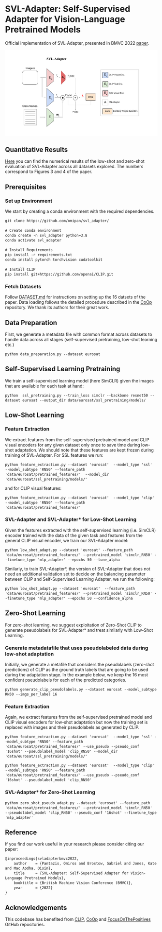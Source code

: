 # SVL-Adapter: Self-Supervised Adapter for Vision-Language Pretrained Models
Official implementation of SVL-Adapter, presented in BMVC 2022 [paper](https://arxiv.org/abs/2210.03794).

![Overview of SVL-Adapter approach](figs/svl_adapter.png)

## Quantitative Results
[Here](https://docs.google.com/spreadsheets/d/1_d7nvKM4xlc1ryI8yk1yiI_KrY0t0P3qYaeuBL3__w8/edit?usp=sharing) you can find the numerical results of the low-shot and zero-shot evaluation of SVL-Adapter across all datasets explored. The numbers correspond to Figures 3 and 4 of the paper.


## Prerequisites

### Set up Environment
We start by creating a conda environment with the required dependencies.

```
git clone https://github.com/omipan/svl_adapter/

# Create conda environment
conda create -n svl_adapter python=3.8
conda activate svl_adapter

# Install Requirements
pip install -r requirements.txt
conda install pytorch torchvision cudatoolkit

# Install CLIP
pip install git+https://github.com/openai/CLIP.git
```

### Fetch Datasets
Follow [DATASET.md](https://github.com/omipan/svl_adapter/blob/main/DATASET.md) for instructions on setting up the 16 datsets of the paper. Data loading follows the detailed procedure described in the [CoOp](https://github.com/KaiyangZhou/CoOp) repository. We thank its authors for their great work.


## Data Preparation
First, we generate a metadata file with common format across datasets to handle data across all stages (self-supervised pretraining, low-shot learning etc.)
```
python data_preparation.py --dataset eurosat
```

## Self-Supervised Learning Pretraining
We train a self-supervised learning model (here SimCLR) given the images that are available for each task at hand:
```
python  ssl_pretraining.py --train_loss simclr --backbone resnet50 --dataset eurosat --output_dir data/eurosat/ssl_pretraining/models/
```


## Low-Shot Learning

### Feature Extraction
We extract features from the self-supervised pretrained model and CLIP visual encoders for any given dataset only once to save time during low-shot adaptation. We should note that these features are kept frozen during training of SVL-Adapter. For SSL features we run:

```
python feature_extraction.py --dataset 'eurosat'  --model_type 'ssl'  --model_subtype 'RN50' --feature_path 'data/eurosat/pretrained_features/'  --model_dir 'data/eurosat/ssl_pretraining/models/'
```
and for CLIP visual features:
```
python feature_extraction.py --dataset 'eurosat'  --model_type 'clip' --model_subtype 'RN50' --feature_path 'data/eurosat/pretrained_features/'
```

### SVL-Adapter and SVL-Adapter* for Low-Shot Learning

Given the features extracted with the self-supervised learning (i.e. SimCLR) encoder trained with the data of the given task and features from the general CLIP visual encoder, we train our SVL-Adapter model:
```
python low_shot_adapt.py --dataset 'eurosat' --feature_path 'data/eurosat/pretrained_features/' --pretrained_model 'simclr_RN50' --finetune_type 'mlp_adapter' --epochs 50 --tune_alpha
```

Similarly, to train SVL-Adapter*, the version of SVL-Adapter that does not need an additional validation set to decide on the balancing parameter between CLIP and Self-Supervised Learning Adapter, we run the following:

```
python low_shot_adapt.py --dataset 'eurosat'  --feature_path 'data/eurosat/pretrained_features/' --pretrained_model 'simclr_RN50' --finetune_type 'mlp_adapter' --epochs 50 --confidence_alpha
```

## Zero-Shot Learning
For zero-shot learning, we suggest exploitation of Zero-Shot CLIP to generate pseudolabels for SVL-Adapter* and treat similarly with Low-Shot Learning.


### Generate metadatafile that uses pseudolabeled data during low-shot adaptation
Initially, we generate a metafile that considers the pseudolabels (zero-shot predictions) of CLIP as the ground truth labels that are going to be used during the adaptation stage. In the example below, we keep the 16 most confident pseudolabels for each of the predicted categories. 

```
python generate_clip_pseudolabels.py --dataset eurosat --model_subtype RN50 --imgs_per_label 16
```

### Feature Extraction
Again, we extract features from the self-supervised pretrained model and CLIP visual encoders for low-shot adaptation but now the training set is replaced with images and their pseudolabels as generated by CLIP.

```
python feature_extraction.py --dataset 'eurosat'  --model_type 'ssl' --model_subtype 'RN50' --feature_path 'data/eurosat/pretrained_features/' --use_pseudo --pseudo_conf '16shot' --pseudolabel_model 'clip_RN50' --model_dir 'data/eurosat/ssl_pretraining/models/'
```

```
python feature_extraction.py --dataset 'eurosat'  --model_type 'clip' --model_subtype 'RN50' --feature_path 'data/eurosat/pretrained_features/' --use_pseudo --pseudo_conf '16shot' --pseudolabel_model 'clip_RN50'
```
### SVL-Adapter* for Zero-Shot Learning
```
python zero_shot_pseudo_adapt.py --dataset 'eurosat' --feature_path 'data/eurosat/pretrained_features/' --pretrained_model 'simclr_RN50'  --pseudolabel_model 'clip_RN50' --pseudo_conf '16shot' --finetune_type 'mlp_adapter'
```

## Reference
If you find our work useful in your research please consider citing our paper:
```
@inproceedings{svladapterbmvc2022,
    author    = {Pantazis, Omiros and Brostow, Gabriel and Jones, Kate and Mac Aodha, Oisin},
    title     = {SVL-Adapter: Self-Supervised Adapter for Vision-Language Pretrained Models},
    booktitle = {British Machine Vision Conference (BMVC)},
    year      = {2022}
}
```
## Acknowledgements
This codebase has benefited from [CLIP](https://github.com/openai/CLIP), [CoOp](https://github.com/KaiyangZhou/CoOp) and [FocusOnThePositives](https://github.com/omipan/camera_traps_self_supervised) GitHub repositories.
